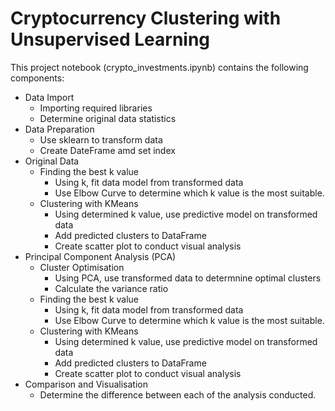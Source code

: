 # Cryptocurrency Clustering with Unsupervised Learning

This project notebook (crypto_investments.ipynb) contains the following components:

* Data Import
  * Importing required libraries
  * Determine original data statistics
* Data Preparation
  * Use sklearn to transform data
  * Create DateFrame amd set index
* Original Data
  * Finding the best k value
    * Using k, fit data model from transformed data
    * Use Elbow Curve to determine which k value is the most suitable. 
  * Clustering with KMeans
    * Using determined k value, use predictive model on transformed data
    * Add predicted clusters to DataFrame
    * Create scatter plot to conduct visual analysis
* Principal Component Analysis (PCA)
  * Cluster Optimisation
    * Using PCA, use transformed data to determnine optimal clusters
    * Calculate the variance ratio
  * Finding the best k value
    * Using k, fit data model from transformed data
    * Use Elbow Curve to determine which k value is the most suitable. 
  * Clustering with KMeans
    * Using determined k value, use predictive model on transformed data
    * Add predicted clusters to DataFrame
    * Create scatter plot to conduct visual analysis
* Comparison and Visualisation
  * Determine the difference between each of the analysis conducted.
 
